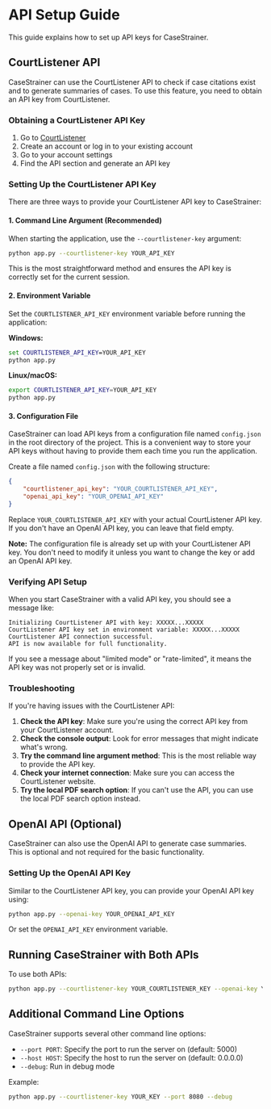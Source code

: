 # API Setup Guide

This guide explains how to set up API keys for CaseStrainer.

## CourtListener API

CaseStrainer can use the CourtListener API to check if case citations exist and to generate summaries of cases. To use this feature, you need to obtain an API key from CourtListener.

### Obtaining a CourtListener API Key

1. Go to [CourtListener](https://www.courtlistener.com/)
2. Create an account or log in to your existing account
3. Go to your account settings
4. Find the API section and generate an API key

### Setting Up the CourtListener API Key

There are three ways to provide your CourtListener API key to CaseStrainer:

#### 1. Command Line Argument (Recommended)

When starting the application, use the `--courtlistener-key` argument:

```bash
python app.py --courtlistener-key YOUR_API_KEY
```

This is the most straightforward method and ensures the API key is correctly set for the current session.

#### 2. Environment Variable

Set the `COURTLISTENER_API_KEY` environment variable before running the application:

**Windows:**
```cmd
set COURTLISTENER_API_KEY=YOUR_API_KEY
python app.py
```

**Linux/macOS:**
```bash
export COURTLISTENER_API_KEY=YOUR_API_KEY
python app.py
```

#### 3. Configuration File

CaseStrainer can load API keys from a configuration file named `config.json` in the root directory of the project. This is a convenient way to store your API keys without having to provide them each time you run the application.

Create a file named `config.json` with the following structure:

```json
{
    "courtlistener_api_key": "YOUR_COURTLISTENER_API_KEY",
    "openai_api_key": "YOUR_OPENAI_API_KEY"
}
```

Replace `YOUR_COURTLISTENER_API_KEY` with your actual CourtListener API key. If you don't have an OpenAI API key, you can leave that field empty.

**Note:** The configuration file is already set up with your CourtListener API key. You don't need to modify it unless you want to change the key or add an OpenAI API key.

### Verifying API Setup

When you start CaseStrainer with a valid API key, you should see a message like:

```
Initializing CourtListener API with key: XXXXX...XXXXX
CourtListener API key set in environment variable: XXXXX...XXXXX
CourtListener API connection successful.
API is now available for full functionality.
```

If you see a message about "limited mode" or "rate-limited", it means the API key was not properly set or is invalid.

### Troubleshooting

If you're having issues with the CourtListener API:

1. **Check the API key**: Make sure you're using the correct API key from your CourtListener account.
2. **Check the console output**: Look for error messages that might indicate what's wrong.
3. **Try the command line argument method**: This is the most reliable way to provide the API key.
4. **Check your internet connection**: Make sure you can access the CourtListener website.
5. **Try the local PDF search option**: If you can't use the API, you can use the local PDF search option instead.

## OpenAI API (Optional)

CaseStrainer can also use the OpenAI API to generate case summaries. This is optional and not required for the basic functionality.

### Setting Up the OpenAI API Key

Similar to the CourtListener API key, you can provide your OpenAI API key using:

```bash
python app.py --openai-key YOUR_OPENAI_API_KEY
```

Or set the `OPENAI_API_KEY` environment variable.

## Running CaseStrainer with Both APIs

To use both APIs:

```bash
python app.py --courtlistener-key YOUR_COURTLISTENER_KEY --openai-key YOUR_OPENAI_KEY
```

## Additional Command Line Options

CaseStrainer supports several other command line options:

- `--port PORT`: Specify the port to run the server on (default: 5000)
- `--host HOST`: Specify the host to run the server on (default: 0.0.0.0)
- `--debug`: Run in debug mode

Example:

```bash
python app.py --courtlistener-key YOUR_KEY --port 8080 --debug
